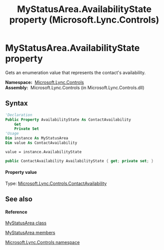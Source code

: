 ﻿---
title: MyStatusArea.AvailabilityState property  (Microsoft.Lync.Controls)
TOCTitle: 'AvailabilityState property '
ms:assetid: P:Microsoft.Lync.Controls.MyStatusArea.AvailabilityState_DI_3_UC_OCS14MrefLyncWPF
ms:mtpsurl: https://msdn.microsoft.com/en-us/library/microsoft.lync.controls.mystatusarea.availabilitystate_di_3_uc_ocs14mreflyncwpf(v=office.15)
ms:contentKeyID: 48600277
ms.date: 07/28/2014
mtps_version: v=office.15
f1_keywords:
- Microsoft.Lync.Controls.MyStatusArea.AvailabilityState
dev_langs:
- CSharp
- JScript
- VB
- other
---

# MyStatusArea.AvailabilityState property

Gets an enumeration value that represents the contact's availability.

**Namespace:**  [Microsoft.Lync.Controls](microsoft-lync-controls-namespace_1.md)  
**Assembly:**  Microsoft.Lync.Controls (in Microsoft.Lync.Controls.dll)

## Syntax

``` vb
'Declaration
Public Property AvailabilityState As ContactAvailability
    Get
    Private Set
'Usage
Dim instance As MyStatusArea
Dim value As ContactAvailability

value = instance.AvailabilityState
```

``` csharp
public ContactAvailability AvailabilityState { get; private set; }
```

#### Property value

Type: [Microsoft.Lync.Controls.ContactAvailability](contactavailability-enumeration-microsoft-lync-controls_1.md)  

## See also

#### Reference

[MyStatusArea class](mystatusarea-class-microsoft-lync-controls_1.md)

[MyStatusArea members](mystatusarea-members-microsoft-lync-controls_1.md)

[Microsoft.Lync.Controls namespace](microsoft-lync-controls-namespace_1.md)

